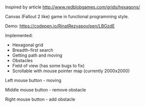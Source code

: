 Inspired by article http://www.redblobgames.com/grids/hexagons/

Canvas (Fallout 2 like) game in functional programming style.

Demo: https://codepen.io/RinatRezyapov/pen/LBGzdE

Implemented: 

* Hexagonal grid
* Breadth-first search
* Getting path and moving
* Obstacles
* Field of view (has some bugs to fix)
* Scrollable with mouse pointer map (currently 2000x2000)


Left mouse button - moving

Middle mouse button - remove obstacle

Right mouse button - add obstacle
